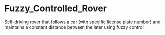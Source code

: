 # Fuzzy_Controlled_Rover
Self-driving rover that follows a car (with specific license plate number) and maintains a constant distance between the later using fuzzy control

